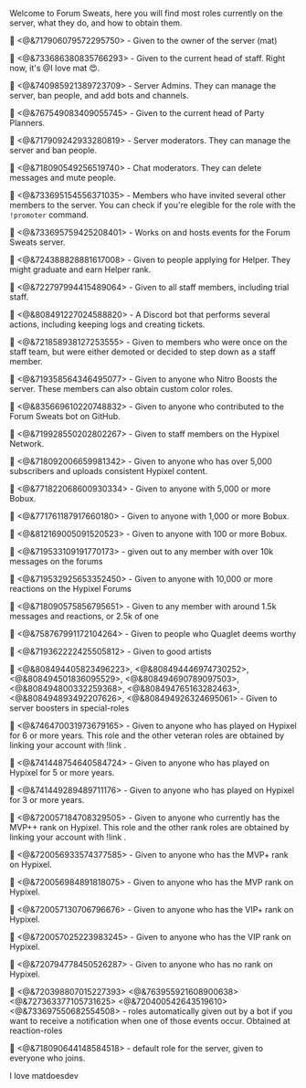 Welcome to Forum Sweats, here you will find most roles currently on the server, what they do, and how to obtain them. 
<!-- the role names here are in comments so you can tell what they are -->

<!-- owner -->
🔷 <@&717906079572295750> - Given to the owner of the server (mat)

<!-- staff manager -->
🔷 <@&733686380835766293> - Given to the current head of staff. Right now, it's @I love mat 😍.

<!-- admin -->
🔷 <@&740985921389723709> - Server Admins. They can manage the server, ban people, and add bots and channels.

<!-- head party planner -->
🔷 <@&767549083409055745> - Given to the current head of Party Planners.

<!-- mod -->
🔷 <@&717909242933280819> - Server moderators. They can manage the server and ban people. 

<!-- helper -->
🔷 <@&718090549256519740> - Chat moderators. They can delete messages and mute people.

<!-- promoter -->
🔷 <@&733695154556371035> - Members who have invited several other members to the server. You can check if you're elegible for the role with the `!promoter` command.

<!-- party planner -->
🔷 <@&733695759425208401> - Works on and hosts events for the Forum Sweats server. 

<!-- trial staff -->
🔷 <@&724388828881617008> - Given to people applying for Helper. They might graduate and earn Helper rank. 

<!-- staff -->
🔷 <@&722797994415489064> - Given to all staff members, including trial staff.

<!-- bot -->
🔷 <@&808491227024588820> - A Discord bot that performs several actions, including keeping logs and creating tickets.

<!-- former staff -->
🔷 <@&721858938127253555> - Given to members who were once on the staff team, but were either demoted or decided to step down as a staff member.

<!-- absolute legend -->
🔷 <@&719358564346495077> - Given to anyone who Nitro Boosts the server. These members can also obtain custom color roles.

<!-- bot developer -->
🔷 <@&835669610220748832> - Given to anyone who contributed to the Forum Sweats bot on GitHub.

<!-- forum sweats -->
🔷 <@&719928550202802267> - Given to staff members on the Hypixel Network.

<!-- youtuber -->
🔷 <@&718092006659981342> - Given to anyone who has over 5,000 subscribers and uploads consistent Hypixel content. 

<!-- very rich -->
🔷 <@&771822068600930334> - Given to anyone with 5,000 or more Bobux. 

<!-- rich -->
🔷 <@&771761187917660180> - Given to anyone with 1,000 or more Bobux. 

<!-- 100 bobux -->
🔷 <@&812169005091520523> - Given to anyone with 100 or more Bobux.
  
<!-- super sweat -->
🔷 <@&719533109191770173> - given out to any member with over 10k messages on the forums 

<!-- popular -->
🔷 <@&719532925653352450> - Given to anyone with 10,000 or more reactions on the Hypixel Forums 

<!-- sweat -->
🔷 <@&718090575856795651> - Given to any member with around 1.5k messages and reactions, or 2.5k of one

<!-- bonk -->
🔷 <@&758767991172104264> - Given to people who Quaglet deems worthy

<!-- artist -->
🔷 <@&719362222425505812> - Given to good artists

<!-- Red, Orange, Yellow, Green, Blue, Aqua, Purple, Pink -->
🔷 <@&808494405823496223>, <@&808494446974730252>, <@&808494501836095529>, <@&808494690789097503>, <@&808494800332259368>, <@&808494765163282463>, <@&808494893492207626>, <@&808494926324695061> - Given to server boosters in special-roles

<!-- Hypixel 6 Year Veteran -->
🔷 <@&746470031973679165> - Given to anyone who has played on Hypixel for 6 or more years. This role and the other veteran roles are obtained by linking your account with !link <ign>.

<!-- Hypixel 5 Year Veteran -->
🔷 <@&741448754640584724> - Given to anyone who has played on Hypixel for 5 or more years.

<!-- Hypixel 3 Year Veteran -->
🔷 <@&741449289489711176> - Given to anyone who has played on Hypixel for 3 or more years.

<!-- MVP++ -->
🔷 <@&720057184708329505> - Given to anyone who currently has the MVP++ rank on Hypixel. This role and the other rank roles are obtained by linking your account with !link <ign>.

<!-- MVP+ -->
🔷 <@&720056933574377585> - Given to anyone who has the MVP+ rank on Hypixel. 

<!-- MVP -->
🔷 <@&720056984891818075> - Given to anyone who has the MVP rank on Hypixel. 

<!-- VIP+ -->
🔷 <@&720057130706796676> - Given to anyone who has the VIP+ rank on Hypixel. 

<!-- VIP -->
🔷 <@&720057025223983245> - Given to anyone who has the VIP rank on Hypixel. 

<!-- Nonranked -->
🔷 <@&720794778450526287> - Given to anyone who has no rank on Hypixel.

<!-- Annoucement Notification, Poll Notification, Giveaway Notification, Partnership Notification, Event Notification -->
🔷 <@&720398807015227393> <@&763955921608900638> <@&727363377105731625> <@&720400542643519610> <@&733697550682554508> - roles automatically given out by a bot if you want to receive a notification when one of those events occur. Obtained at reaction-roles

<!-- Member -->
🔷 <@&718090644148584518> - default role for the server, given to everyone who joins.

  I love matdoesdev
